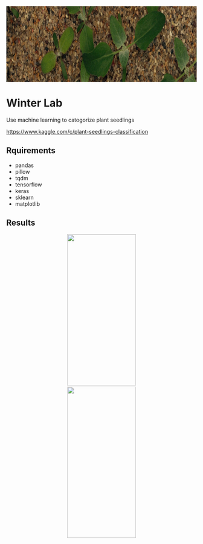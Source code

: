 <div>
<img width = "100%" align="center" alt="PIC" height="200px" src="https://github.com/GODZAOZAO/winter-lab/blob/master/plant_seedlings.png" />
<div/>
  
# Winter Lab
Use machine learning to catogorize plant seedlings
  
https://www.kaggle.com/c/plant-seedlings-classification

## Rquirements
* pandas
* pillow
* tqdm
* tensorflow
* keras
* sklearn
* matplotlib
  
## Results
<p align="center">
  <img width="60%" height="400" src="https://github.com/GODZAOZAO/winter-lab/blob/master/loss.jpg">
  <img width="60%" height="400" src="https://github.com/GODZAOZAO/winter-lab/blob/master/accuracy.jpg">
</p>
